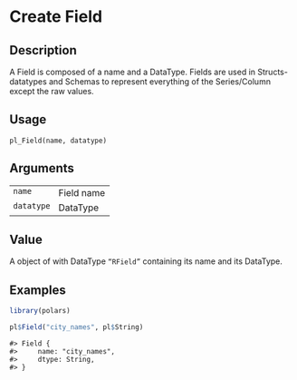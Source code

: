
# Create Field

## Description

A Field is composed of a name and a DataType. Fields are used in
Structs- datatypes and Schemas to represent everything of the
Series/Column except the raw values.

## Usage

<pre><code class='language-R'>pl_Field(name, datatype)
</code></pre>

## Arguments

<table>
<tr>
<td style="white-space: nowrap; font-family: monospace; vertical-align: top">
<code id="RField_class_:_name">name</code>
</td>
<td>
Field name
</td>
</tr>
<tr>
<td style="white-space: nowrap; font-family: monospace; vertical-align: top">
<code id="RField_class_:_datatype">datatype</code>
</td>
<td>
DataType
</td>
</tr>
</table>

## Value

A object of with DataType <code>“RField”</code> containing its name and
its DataType.

## Examples

``` r
library(polars)

pl$Field("city_names", pl$String)
```

    #> Field {
    #>     name: "city_names",
    #>     dtype: String,
    #> }
